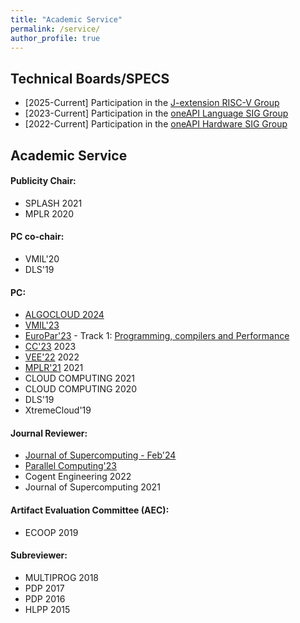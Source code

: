```yaml
---
title: "Academic Service"
permalink: /service/
author_profile: true
---
```


## Technical Boards/SPECS

* [2025-Current] Participation in the [J-extension RISC-V Group](https://github.com/riscv/riscv-j-extension)
* [2023-Current] Participation in the [oneAPI Language SIG Group](https://github.com/oneapi-src/oneAPI-tab/tree/main/language)
* [2022-Current] Participation in the [oneAPI Hardware SIG Group](https://github.com/oneapi-src/oneAPI-tab/tree/main/hardware)

## Academic Service 

#### Publicity Chair: 
  
  * SPLASH 2021
  * MPLR 2020

#### PC co-chair:
  * VMIL'20
  * DLS'19
  
#### PC: 
  * [ALGOCLOUD 2024](https://algo-conference.org/2024/algocloud/)
  * [VMIL'23](https://2023.splashcon.org/home/vmil-2023)
  * [EuroPar'23](https://2023.euro-par.org/) - Track 1: [Programming, compilers and Performance](https://2023.euro-par.org/submission-of-papers/submission-of-papers/track-1-programming-compilers-and-performance/)
  * [CC'23](https://conf.researchr.org/track/CC-2023/CC-2023-research-papers) 2023
  * [VEE'22](https://conf.researchr.org/committee/vee-2022/vee-2022-papers-program-committee) 2022
  * [MPLR'21](https://wwuindico.uni-muenster.de/event/449/) 2021 
  * CLOUD COMPUTING 2021
  * CLOUD COMPUTING 2020
  * DLS'19
  * XtremeCloud'19
  
#### Journal Reviewer:
  * [Journal of Supercomputing - Feb'24](https://link.springer.com/journal/11227)
  * [Parallel Computing'23](https://www.sciencedirect.com/journal/parallel-computing)
  * Cogent Engineering 2022
  * Journal of Supercomputing 2021 

#### Artifact Evaluation Committee (AEC): 
  * ECOOP 2019

#### Subreviewer:
  * MULTIPROG 2018
  * PDP 2017
  * PDP 2016
  * HLPP 2015
